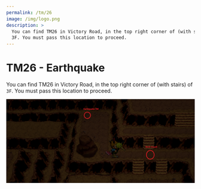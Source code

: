 ```yaml
---
permalink: /tm/26
image: /img/logo.png
description: >
  You can find TM26 in Victory Road, in the top right corner of (with stairs) of
  3F. You must pass this location to proceed.
---
```


# TM26 - Earthquake

You can find TM26 in Victory Road, in the top right corner of (with stairs) of
`3F`. You must pass this location to proceed.

![tm26](/img/maps/earthquake.png)

